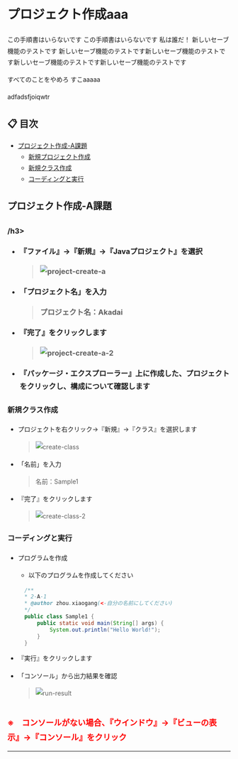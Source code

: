 <style>  
  body {
    line-height: 1.8;
  }
  span.tips {
    color: red;
    font-size: 18px;
    font-weight: bold;
  }
  span.link {
    font-size: 18px;
  }
</style>

# プロジェクト作成aaa
この手順書はいらないです
この手順書はいらないです
私は誰だ！
新しいセーブ機能のテストです
新しいセーブ機能のテストです新しいセーブ機能のテストです新しいセーブ機能のテストです新しいセーブ機能のテストです

すべてのことをやめろ
すこaaaaa

adfadsfjoiqwtr

<span class="link">

</span>

## 📋 目次
  - [プロジェクト作成-A課題](#project-a-create)
    - [新規プロジェクト作成](#create-new-project)
    - [新規クラス作成](#create-new-class)
    - [コーディングと実行](#coding-and-run)  

<h2 id="project-a-create"> プロジェクト作成-A課題</h2>

<h3 id="create-new-project"> /h3>

  - 『ファイル』->『新規』->『Javaプロジェクト』を選択<br>
     >![project-create-a](/images/projectA/project-create-1.jpg)
  - 「プロジェクト名」を入力
     > プロジェクト名：Akadai <br>
  - 『完了』をクリックします<br>
     >![project-create-a-2](/images/projectA/project-create-2.jpg)
  - 『パッケージ・エクスプローラー』上に作成した、プロジェクトをクリックし、構成について確認します<br>

<h3 id="create-new-class"> 新規クラス作成</h3>

  - プロジェクトを右クリック->『新規』->『クラス』を選択します<br>
     >![create-class](/images/projectA/class-create-1.jpg)
  - 「名前」を入力
     >名前：Sample1<br>
  - 『完了』をクリックします
     >![create-class-2](/images/projectA/class-create-2.jpg)

<h3 id="coding-and-run"> コーディングと実行</h3>

  - プログラムを作成
     - 以下のプログラムを作成してください

     ```java
       /**
       * 2-A-1
       * @author zhou.xiaogang(<-自分の名前にしてください)
       */
       public class Sample1 {
           public static void main(String[] args) {
               System.out.println("Hello World!");
           }
       }
     ```
  - 『実行』をクリックします
  - 「コンソール」から出力結果を確認
    >![run-result](/images/projectA/run-result.jpg)

<br>
<span class="tips">
    ※　コンソールがない場合、『ウインドウ』->『ビューの表示』->『コンソール』をクリック
</span>

---




